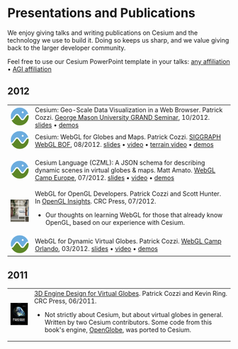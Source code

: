 # Presentations and Publications

We enjoy giving talks and writing publications on Cesium and the technology we use to build it.  Doing so keeps us sharp, and we value giving back to the larger developer community.  

Feel free to use our Cesium PowerPoint template in your talks: [any affiliation](https://github.com/AnalyticalGraphicsInc/cesium/wiki/presentations/CesiumPowerPointTemplate.ppt)  &bull; [AGI affiliation](https://github.com/AnalyticalGraphicsInc/cesium/wiki/presentations/CesiumPowerPointTemplateAGI.ppt)

## 2012

<table border="0">
<tbody>

<tr>
  <td><img src="presentationsFigures/cesiumLogo.png" alt="Cesium:  Geo-Scale Data Visualization in a Web Browser" /></td>
  <td>
Cesium:  Geo-Scale Data Visualization in a Web Browser.  Patrick Cozzi.  <a href="http://cs.gmu.edu/~robotics/pmwiki.php/Main/20121023">George Mason University GRAND Seminar</a>, 10/2012. <a href="presentations/CesiumGeoScaleDataVisualization.pdf">slides</a> &bull; <a href="http://cesium.agi.com/">demos</a>
  </td>
</tr>

<tr>
  <td><img src="presentationsFigures/cesiumLogo.png" alt="Cesium: WebGL for Globes and Maps" /></td>
  <td>
Cesium: WebGL for Globes and Maps.  Patrick Cozzi.  <a href="http://www.khronos.org/webgl/wiki/Presentations#SIGGRAPH_2012_WebGL_BOF">SIGGRAPH WebGL BOF</a>, 08/2012. <a href="presentations/CesiumWebGLForGlobesAndMaps.pdf">slides</a> &bull; <a href="http://www.youtube.com/watch?v=l40d2yEG-VU">video</a> &bull; <a href="http://youtu.be/lCqeCVV4xLw">terrain video</a> &bull; <a href="http://cesium.agi.com/">demos</a>
  </td>
</tr>

<tr>
  <td><img src="presentationsFigures/cesiumLogo.png" alt="Cesium Language (CZML): A JSON schema for describing dynamic scenes in virtual globes & map" /></td>
  <td>

Cesium Language (CZML): A JSON schema for describing dynamic scenes in virtual globes & maps.  Matt Amato.  <a href="http://www.shader.org/webglcamp/">WebGL Camp Europe</a>, 07/2012. <a href="https://github.com/AnalyticalGraphicsInc/cesium/wiki/presentations/CZML_WebGL_Camp_07-03-2012.pdf">slides</a> &bull; <a href="http://youtu.be/LsUOrLozbXw">video</a> &bull; <a href="http://cesium.agi.com/">demos</a>

  </td>
</tr>
<tr>
  <td><img src="presentationsFigures/openglinsights.jpg" alt="WebGL for OpenGL Developers" /></td>
  <td>
   WebGL for OpenGL Developers.  Patrick Cozzi and Scott Hunter.  In <a href="http://www.openglinsights.com/">OpenGL Insights</a>.  CRC Press, 07/2012.
   <ul>
      <li>Our thoughts on learning WebGL for those that already know OpenGL, based on our experience with Cesium.</li>
   </ul>
  </td>
</tr>
<tr>
  <td><img src="presentationsFigures/cesiumLogo.png" alt="WebGL for Dynamic Virtual Globes" /></td>
  <td>
WebGL for Dynamic Virtual Globes.  Patrick Cozzi.  <a href="http://www.webglcamp.com/wiki/index.php?title=AgendaOrlando1">WebGL Camp Orlando</a>, 03/2012. <a href="http://www.seas.upenn.edu/~pcozzi/downloads/WebGLForDynamicVirtualGlobes.pdf">slides</a> &bull; <a href="http://www.youtube.com/watch?v=Bxk-bkiLbEo">video</a> &bull; <a href="http://cesium.agi.com/">demos</a>
  </td>
</tr>
</tbody>
</table>

## 2011

<table border="0">
<tbody>
<tr>
  <td><img src="presentationsFigures/virtualglobebook.jpg" alt="3D Engine Design for Virtual Globes" /></td>
  <td>
   <a href="http://www.virtualglobebook.com/">3D Engine Design for Virtual Globes</a>.  Patrick Cozzi and Kevin Ring.  CRC Press, 06/2011.
   <ul>
      <li>Not strictly about Cesium, but about virtual globes in general.  Written by two Cesium contributors.  Some code from this book's engine, <a href="https://github.com/virtualglobebook/OpenGlobe">OpenGlobe</a>, was ported to Cesium.</li>
   </ul>
  </td>
</tr>
</tbody>
</table>